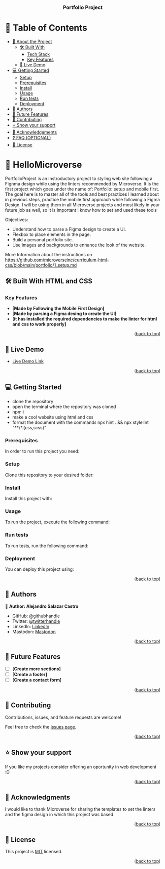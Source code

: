 <a name="readme-top"></a>

<div align="center">

  <h3><b>Portfolio Project</b></h3>

</div>

<!-- TABLE OF CONTENTS -->

# 📗 Table of Contents

- [📖 About the Project](#about-project)
  - [🛠 Built With](#built-with)
    - [Tech Stack](#tech-stack)
    - [Key Features](#key-features)
  - [🚀 Live Demo](#live-demo)
- [💻 Getting Started](#getting-started)
  - [Setup](#setup)
  - [Prerequisites](#prerequisites)
  - [Install](#install)
  - [Usage](#usage)
  - [Run tests](#run-tests)
  - [Deployment](#triangular_flag_on_post-deployment)
- [👥 Authors](#authors)
- [🔭 Future Features](#future-features)
- [🤝 Contributing](#contributing)
- [⭐️ Show your support](#support)
- [🙏 Acknowledgements](#acknowledgements)
- [❓ FAQ (OPTIONAL)](#faq)
- [📝 License](#license)

<!-- PROJECT DESCRIPTION -->

# 📖  <a name="about-project">HelloMicroverse</a>

PortfolioProject is an instroductory project to styling web site following a Fignma design while using the linters recommended by Microverse. It is the first project which goes under the name of:
Portfolio: setup and mobile first.
The goal here is to master all of the tools and best practices I learned about in previous steps, practice the mobile first approach while following a Figma Design.
I will be using them in all Microverse projects and most likely in your future job as well, so it is important I know how to set and used these tools

Objectives:
- Understand how to parse a Figma design to create a UI.
- Flexbox to place elements in the page.
- Build a personal portfolio site.
- Use images and backgrounds to enhance the look of the website.

More Information about the instructions on https://github.com/microverseinc/curriculum-html-css/blob/main/portfolio/1_setup.md
## 🛠 Built With <a name="built-with">HTML and CSS</a>

<!-- Features -->

### Key Features <a name="key-features"></a>

- **[Made by Following the Mobile First Design]**
- **[Made by parsing a Figma desing to create the UI]**
- **[it has installed the required dependencies to make the linter for html and css to work properly]**

<p align="right">(<a href="#readme-top">back to top</a>)</p>

<!-- LIVE DEMO -->

## 🚀 Live Demo <a name="live-demo"></a>

- [Live Demo Link](https://github.com/MyMicroverseProjects/PortfolioProject)

<p align="right">(<a href="#readme-top">back to top</a>)</p>

<!-- GETTING STARTED -->

## 💻 Getting Started <a name="getting-started"></a>

- clone the repository 
- open the terminal where the repository was cloned
- npm i
- make a cool website using html and css 
- format the document with the commands npx hint . && npx stylelint "**/*.{css,scss}"


### Prerequisites

In order to run this project you need:

<!--
Example command:

```sh
 gem install rails
```
 -->

### Setup

Clone this repository to your desired folder:

<!--
Example commands:

```sh
  cd my-folder
  git clone git@github.com:myaccount/my-project.git
```
--->

### Install

Install this project with:

<!--
Example command:

```sh
  cd my-project
  gem install
```
--->

### Usage

To run the project, execute the following command:

<!--
Example command:

```sh
  rails server
```
--->

### Run tests

To run tests, run the following command:

<!--
Example command:

```sh
  bin/rails test test/models/article_test.rb
```
--->

### Deployment

You can deploy this project using:

<!--
Example:

```sh

```
 -->

<p align="right">(<a href="#readme-top">back to top</a>)</p>

<!-- AUTHORS -->

## 👥 Authors <a name="authors"></a>


👤 **Author: Alejandro Salazar Castro**

- GitHub: [@githubhandle](https://github.com/xandro2021)
- Twitter: [@twitterhandle](https://twitter.com/xandro2021)
- LinkedIn: [LinkedIn](https://www.linkedin.com/in/alejandro-salazar-ba0ba7255/)
- Mastodon: [Mastodon](https://uiuxdev.social/@xandrocastro)

<p align="right">(<a href="#readme-top">back to top</a>)</p>

<!-- FUTURE FEATURES -->

## 🔭 Future Features <a name="future-features"></a>

- [ ] **[Create more sections]**
- [ ] **[Create a footer]**
- [ ] **[Create a contact form]**

<p align="right">(<a href="#readme-top">back to top</a>)</p>

<!-- CONTRIBUTING -->

## 🤝 Contributing <a name="contributing"></a>

Contributions, issues, and feature requests are welcome!

Feel free to check the [issues page](../../issues/).

<p align="right">(<a href="#readme-top">back to top</a>)</p>

<!-- SUPPORT -->

## ⭐️ Show your support <a name="support"></a>


If you like my projects consider offering an oportunity in web development :D

<p align="right">(<a href="#readme-top">back to top</a>)</p>

<!-- ACKNOWLEDGEMENTS -->

## 🙏 Acknowledgments <a name="acknowledgements"></a>

I would like to thank Microverse for sharing the templates to set the linters and the figma design in which this project was based

<p align="right">(<a href="#readme-top">back to top</a>)</p>


<!-- LICENSE -->

## 📝 License <a name="license"></a>

This project is [MIT](./LICENSE.md) licensed.

<p align="right">(<a href="#readme-top">back to top</a>)</p>
